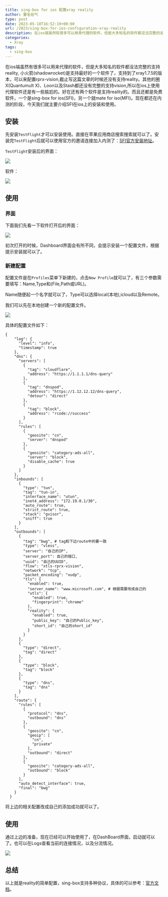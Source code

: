 ```yaml
---
title: sing-box for ios 配置xray reality
author: 要名俗气
type: post
date: 2023-05-18T16:52:19+00:00
url: /2023/sing-box-for-ios-configuration-xray-reality
description: 在ios端虽然有很多可以用来代理的软件，但是大多知名的软件都没法完整的支持reality, 小火箭(shadowrocket)是支持最好的一个软件了，支持到了xray1.7.5的版本，可以来配置rprx-vision,截止写这篇文章的时候还没有支持reality。
categories:
  - Xray
tags:
  - sing-box
---
```

在ios端虽然有很多可以用来代理的软件，但是大多知名的软件都没法完整的支持reality, 小火箭(shadowrocket)是支持最好的一个软件了，支持到了xray1.7.5的版本，可以来配置rprx-vision,截止写这篇文章的时候还没有支持reality。其他的圈X(Quantumult X)、Loon以及Stash都还没有完整的支持vision,所以在ios上使用代理软件还是有一些尴尬的。好在还有两个软件是支持reality的。而且还都是免费软件，一个是sing-box for ios(SFI)，另一个就mate for iso(MFI)。现在都还在内测的阶段，今天我们就主要介绍SFI在ios上的安装和使用。

## 安装

先安装`TestFlight`才可以安装使用。直接在苹果应用商店搜索搜索就可以了。安装完`TestFlight`后就可以使用官方的邀请连接加入内测了：[SFI官方安装地址](https://sing-box.sagernet.org/installation/clients/sfi/)。

`TestFlight`安装后的界面：

![](https://www.iminling.com/wp-content/uploads/2023/05/f36e4a186dae8f90df69ea4e8bbd5f09.png)

软件：

![](https://www.iminling.com/wp-content/uploads/2023/05/4ad7296421302af39c7c58760dec8e38.png)

## 使用

### 界面

下面我们先看一下软件打开后的界面：

![](https://www.iminling.com/wp-content/uploads/2023/05/c4b75d88165230940c610ce63b1b2d3d.png)

初次打开的时候，Dashboard界面会有所不同，会提示安装一个配置文件，根据提示安装就可以了。

### 新建配置

配置文件是在`Profiles`菜单下新建的，点击`New Profile`就可以了，有三个参数需要填写：Name,Type和(File,Path或URL)。

Name随便起一个名字就可以了，Type可以选择local(本地),icloud以及Remote。

我们可以先在本地创建一个新的配置文件。

![](https://www.iminling.com/wp-content/uploads/2023/05/75290eea80dda04c448c183e931905e8.png)

具体的配置文件如下：

```
{
    "log": {
      "level": "info",
      "timestamp": true
    },
    "dns": {
      "servers": [
        {
          "tag": "cloudflare",
          "address": "https://1.1.1.1/dns-query"
        },
        {
          "tag": "dnspod",
          "address": "https://1.12.12.12/dns-query",
          "detour": "direct"
        },
        {
          "tag": "block",
          "address": "rcode://success"
        }
      ],
      "rules": [
        {
          "geosite": "cn",
          "server": "dnspod"
        },
        {
          "geosite": "category-ads-all",
          "server": "block",
          "disable_cache": true
        }
      ]
    },
    "inbounds": [
      {
        "type": "tun",
        "tag": "tun-in",
        "interface_name": "utun",
        "inet4_address": "172.19.0.1/30",
        "auto_route": true,
        "strict_route": true,
        "stack": "gvisor",
        "sniff": true
      }
    ],
    "outbounds": [
      {
        "tag": "bwg", # tag和下边route中的要一致
        "type": "vless",
        "server": "自己的IP",
        "server_port": 自己的端口,
        "uuid": "自己的UUID",
        "flow": "xtls-rprx-vision",
        "network": "tcp",
        "packet_encoding": "xudp",
        "tls": {
          "enabled": true,
          "server_name": "www.microsoft.com", # 根据需要改成自己的
          "utls": {
            "enabled": true,
            "fingerprint": "chrome"
          },
          "reality": {
            "enabled": true,
            "public_key": "自己的Public_key",
            "short_id": "自己的short_id"
          }
        }
      },
      {
        "type": "direct",
        "tag": "direct"
      },
      {
        "type": "block",
        "tag": "block"
      },
      {
        "type": "dns",
        "tag": "dns"
      }
    ],
    "route": {
      "rules": [
        {
          "protocol": "dns",
          "outbound": "dns"
        },
        {
          "geosite": "cn",
          "geoip": [
            "cn",
            "private"
          ],
          "outbound": "direct"
        },
        {
          "geosite": "category-ads-all",
          "outbound": "block"
        }
      ],
      "auto_detect_interface": true,
      "final": "bwg"
    }
  }
```

将上边的相关配置改成自己的添加成功就可以了。

## 使用

通过上边的准备，现在已经可以开始使用了，在DashBoard界面，启动就可以了。也可以在Logs查看当前的连接情况，以及分流情况。

![](https://www.iminling.com/wp-content/uploads/2023/05/2724d888db02002a22733fef23fa39d0.png)

## 总结

以上就是reality的简单配置，sing-box支持多种协议，具体的可以参考：[官方文档](https://sing-box.sagernet.org/)。
